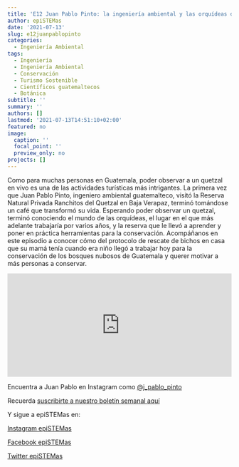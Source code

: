 ```yaml
---
title: 'E12 Juan Pablo Pinto: la ingeniería ambiental y las orquídeas desde el dosel'
author: epiSTEMas
date: '2021-07-13'
slug: e12juanpablopinto
categories:
  - Ingeniería Ambiental
tags:
  - Ingeniería
  - Ingeniería Ambiental
  - Conservación
  - Turismo Sostenible
  - Científicos guatemaltecos
  - Botánica
subtitle: ''
summary: ''
authors: []
lastmod: '2021-07-13T14:51:10+02:00'
featured: no
image:
  caption: ''
  focal_point: ''
  preview_only: no
projects: []
---
```


Como para muchas personas en Guatemala, poder observar a un quetzal en vivo es una de las actividades turísticas más intrigantes. La primera vez que Juan Pablo Pinto, ingeniero ambiental guatemalteco, visitó la Reserva Natural Privada Ranchitos del Quetzal en Baja Verapaz, terminó tomándose un café que transformó su vida. Esperando poder observar un quetzal, terminó conociendo el mundo de las orquídeas, el lugar en el que más adelante trabajaría por varios años, y la reserva que le llevó a aprender y poner en práctica herramientas para la conservación. Acompáñanos en este episodio a conocer cómo del protocolo de rescate de bichos en casa que su mamá tenía cuando era niño llegó a trabajar hoy para la conservación de los bosques nubosos de Guatemala y querer motivar a más personas a conservar.

<iframe src="https://open.spotify.com/embed/episode/5DfWGOpnaTXVs8YQLzsJFd" width="100%" height="232" frameBorder="0" allowtransparency="true" allow="encrypted-media"></iframe>

Encuentra a  Juan Pablo en Instagram como [@j_pablo_pinto](https://www.instagram.com/j_pablo_pinto/)

Recuerda [suscribirte a nuestro boletín semanal aquí](http://eepurl.com/hyEnr1)


Y sigue a epiSTEMas en:

[Instagram epiSTEMas](https://www.instagram.com/epistemas/)  

[Facebook epiSTEMas](https://www.facebook.com/epiSTEMasPod) 

[Twitter epiSTEMas](https://twitter.com/epiSTEMas_Pod)